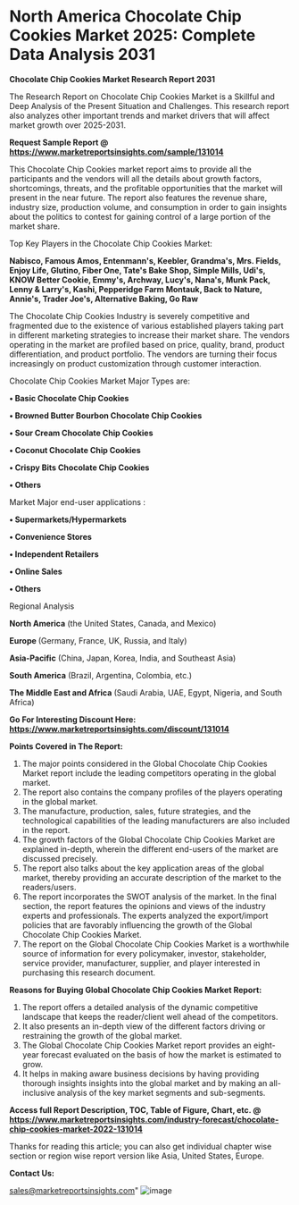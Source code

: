 # North America Chocolate Chip Cookies Market 2025: Complete Data Analysis 2031

<strong>Chocolate Chip Cookies Market Research Report 2031</strong>

The Research Report on Chocolate Chip Cookies Market is a Skillful and Deep Analysis of the Present Situation and Challenges. This research report also analyzes other important trends and market drivers that will affect market growth over 2025-2031.

<strong>Request Sample Report @ <a href=https://www.marketreportsinsights.com/sample/131014>https://www.marketreportsinsights.com/sample/131014</a></strong>

This Chocolate Chip Cookies market report aims to provide all the participants and the vendors will all the details about growth factors, shortcomings, threats, and the profitable opportunities that the market will present in the near future. The report also features the revenue share, industry size, production volume, and consumption in order to gain insights about the politics to contest for gaining control of a large portion of the market share.

Top Key Players in the Chocolate Chip Cookies Market:

<strong>Nabisco, Famous Amos, Entenmann's, Keebler, Grandma's, Mrs. Fields, Enjoy Life, Glutino, Fiber One, Tate's Bake Shop, Simple Mills, Udi's, KNOW Better Cookie, Emmy's, Archway, Lucy's, Nana's, Munk Pack, Lenny & Larry's, Kashi, Pepperidge Farm Montauk, Back to Nature, Annie's, Trader Joe's, Alternative Baking, Go Raw</strong>

The Chocolate Chip Cookies Industry is severely competitive and fragmented due to the existence of various established players taking part in different marketing strategies to increase their market share. The vendors operating in the market are profiled based on price, quality, brand, product differentiation, and product portfolio. The vendors are turning their focus increasingly on product customization through customer interaction.

Chocolate Chip Cookies Market Major Types are:

<strong>• Basic Chocolate Chip Cookies

• Browned Butter Bourbon Chocolate Chip Cookies

• Sour Cream Chocolate Chip Cookies

• Coconut Chocolate Chip Cookies

• Crispy Bits Chocolate Chip Cookies

• Others</strong>

Market Major end-user applications :

<strong>• Supermarkets/Hypermarkets

• Convenience Stores

• Independent Retailers

• Online Sales

• Others</strong>

Regional Analysis

</u><strong><b>North America</b></strong> (the United States, Canada, and Mexico)

<strong><b>Europe </b></strong>(Germany, France, UK, Russia, and Italy)

<strong><b>Asia-Pacific</b></strong> (China, Japan, Korea, India, and Southeast Asia)

<strong><b>South America</b></strong> (Brazil, Argentina, Colombia, etc.)

<strong><b>The Middle East and Africa</b></strong> (Saudi Arabia, UAE, Egypt, Nigeria, and South Africa)

<strong>Go For Interesting Discount Here: <a href=https://www.marketreportsinsights.com/discount/131014>https://www.marketreportsinsights.com/discount/131014</a></strong>

<strong>Points Covered in The Report:</strong>
<ol>
  <li>The major points considered in the Global Chocolate Chip Cookies Market report include the leading competitors operating in the global market.</li>
  <li>The report also contains the company profiles of the players operating in the global market.</li>
  <li>The manufacture, production, sales, future strategies, and the technological capabilities of the leading manufacturers are also included in the report.</li>
  <li>The growth factors of the Global Chocolate Chip Cookies Market are explained in-depth, wherein the different end-users of the market are discussed precisely.</li>
  <li>The report also talks about the key application areas of the global market, thereby providing an accurate description of the market to the readers/users.</li>
  <li>The report incorporates the SWOT analysis of the market. In the final section, the report features the opinions and views of the industry experts and professionals. The experts analyzed the export/import policies that are favorably influencing the growth of the Global Chocolate Chip Cookies Market.</li>
  <li>The report on the Global Chocolate Chip Cookies Market is a worthwhile source of information for every policymaker, investor, stakeholder, service provider, manufacturer, supplier, and player interested in purchasing this research document.</li>
</ol>
<strong>Reasons for Buying Global Chocolate Chip Cookies Market Report:</strong>

<ol>
  <li>The report offers a detailed analysis of the dynamic competitive landscape that keeps the reader/client well ahead of the competitors.</li>
  <li>It also presents an in-depth view of the different factors driving or restraining the growth of the global market.</li>
  <li>The Global Chocolate Chip Cookies Market report provides an eight-year forecast evaluated on the basis of how the market is estimated to grow.</li>
  <li>It helps in making aware business decisions by having providing thorough insights insights into the global market and by making an all-inclusive analysis of the key market segments and sub-segments.</li>
</ol>
<strong>Access full Report Description, TOC, Table of Figure, Chart, etc. @ <a href=https://www.marketreportsinsights.com/industry-forecast/chocolate-chip-cookies-market-2022-131014>https://www.marketreportsinsights.com/industry-forecast/chocolate-chip-cookies-market-2022-131014</a></strong>


Thanks for reading this article; you can also get individual chapter wise section or region wise report version like Asia, United States, Europe.

<strong>Contact Us:</strong>

sales@marketreportsinsights.com"
![image](https://github.com/user-attachments/assets/9ee61136-49b8-4778-8062-bd03eac6ff72)
